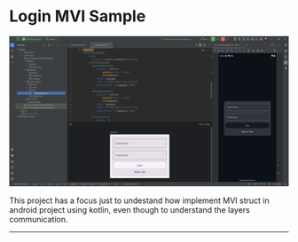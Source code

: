# Login MVI Sample

![](https://github.com/JorgeKleber/LoginMVISample/blob/master/image_application.png)

This project has a focus just to undestand how implement MVI struct in android project using kotlin, even though to understand the layers communication. 

---
